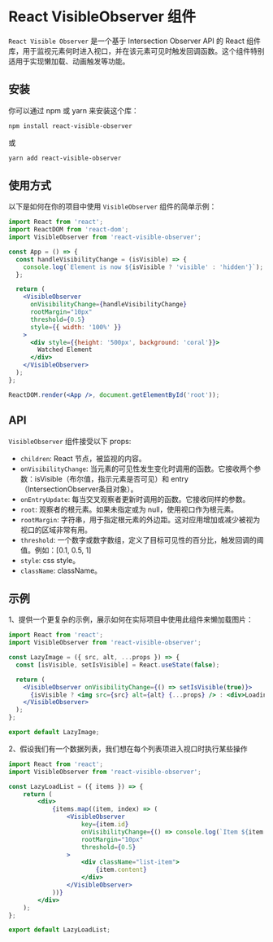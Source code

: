 # React VisibleObserver 组件

`React Visible Observer` 是一个基于 Intersection Observer API 的 React 组件库，用于监视元素何时进入视口，并在该元素可见时触发回调函数。这个组件特别适用于实现懒加载、动画触发等功能。

## 安装

你可以通过 npm 或 yarn 来安装这个库：

```bash
npm install react-visible-observer
````

或

```bash
yarn add react-visible-observer
```

## 使用方式

以下是如何在你的项目中使用 `VisibleObserver` 组件的简单示例：

```jsx
import React from 'react';
import ReactDOM from 'react-dom';
import VisibleObserver from 'react-visible-observer';

const App = () => {
  const handleVisibilityChange = (isVisible) => {
    console.log(`Element is now ${isVisible ? 'visible' : 'hidden'}`);
  };

  return (
    <VisibleObserver
      onVisibilityChange={handleVisibilityChange}
      rootMargin="10px"
      threshold={0.5}
      style={{ width: '100%' }}
    >
      <div style={{height: '500px', background: 'coral'}}>
        Watched Element
      </div>
    </VisibleObserver>
  );
};

ReactDOM.render(<App />, document.getElementById('root'));
```

## API

`VisibleObserver` 组件接受以下 props:

-   `children`: React 节点，被监视的内容。
-   `onVisibilityChange`: 当元素的可见性发生变化时调用的函数。它接收两个参数：isVisible（布尔值，指示元素是否可见）和 entry（IntersectionObserver条目对象）。
-   `onEntryUpdate`: 每当交叉观察者更新时调用的函数。它接收同样的参数。
-   `root`: 观察者的根元素。如果未指定或为 null，使用视口作为根元素。
-   `rootMargin`: 字符串，用于指定根元素的外边距。这对应用增加或减少被视为视口的区域非常有用。
-   `threshold`: 一个数字或数字数组，定义了目标可见性的百分比，触发回调的阈值。例如：[0.1, 0.5, 1]
-   `style`: css style。
-   `className`: className。

## 示例

1、提供一个更复杂的示例，展示如何在实际项目中使用此组件来懒加载图片：

```jsx
import React from 'react';
import VisibleObserver from 'react-visible-observer';

const LazyImage = ({ src, alt, ...props }) => {
  const [isVisible, setIsVisible] = React.useState(false);

  return (
    <VisibleObserver onVisibilityChange={() => setIsVisible(true)}>
      {isVisible ? <img src={src} alt={alt} {...props} /> : <div>Loading image...</div>}
    </VisibleObserver>
  );
};

export default LazyImage;
```

2、假设我们有一个数据列表，我们想在每个列表项进入视口时执行某些操作

```jsx
import React from 'react';
import VisibleObserver from 'react-visible-observer';

const LazyLoadList = ({ items }) => {
    return (
        <div>
            {items.map((item, index) => (
                <VisibleObserver
                    key={item.id}
                    onVisibilityChange={() => console.log(`Item ${item.id} is now visible`)}
                    rootMargin="10px"
                    threshold={0.5}
                >
                    <div className="list-item">
                        {item.content}
                    </div>
                </VisibleObserver>
            ))}
        </div>
    );
};

export default LazyLoadList;
```